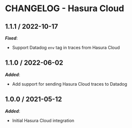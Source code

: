 # CHANGELOG - Hasura Cloud

## 1.1.1 / 2022-10-17
***Fixed***: 

* Support Datadog `env` tag in traces from Hasura Cloud


## 1.1.0 / 2022-06-02
***Added***: 

* Add support for sending Hasura Cloud traces to Datadog


## 1.0.0 / 2021-05-12
***Added***: 

* Initial Hasura Cloud integration
